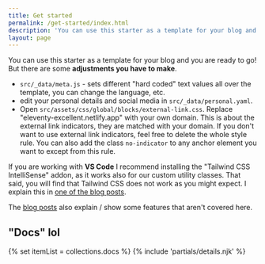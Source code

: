 ```yaml
---
title: Get started
permalink: /get-started/index.html
description: 'You can use this starter as a template for your blog and you are ready to go! But there are some adjustments you have to make.'
layout: page
---
```


You can use this starter as a template for your blog and you are ready to go!
But there are some **adjustments you have to make**.

- `src/_data/meta.js` - sets different "hard coded" text values all over the
  template, you can change the language, etc.
- edit your personal details and social media in `src/_data/personal.yaml`.
- Open `src/assets/css/global/blocks/external-link.css`. Replace
  "eleventy-excellent.netlify.app" with your own domain. This is about the
  external link indicators, they are matched with your domain. If you don't want
  to use external link indicators, feel free to delete the whole style rule. You
  can also add the class `no-indicator` to any anchor element you want to except
  from this rule.

If you are working with **VS Code** I recommend installing the "Tailwind CSS
IntelliSense" addon, as it works also for our custom utility classes. That said,
you will find that Tailwind CSS does not work as you might expect. I explain
this in [one of the blog posts](/blog/what-is-tailwind-css-doing-here/).

The [blog posts](/blog/) also explain / show some features that aren't covered
here.

## "Docs" lol

<!-- loop docs -->

{% set itemList = collections.docs %} {% include 'partials/details.njk' %}
